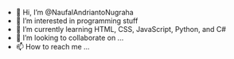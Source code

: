 - 👋 Hi, I’m @NaufalAndriantoNugraha
- 👀 I’m interested in programming stuff
- 🌱 I’m currently learning HTML, CSS, JavaScript, Python, and C#
- 💞️ I’m looking to collaborate on ...
- 📫 How to reach me ...

<!---
NaufalAndriantoNugraha/NaufalAndriantoNugraha is a ✨ special ✨ repository because its `README.md` (this file) appears on your GitHub profile.
You can click the Preview link to take a look at your changes.
--->
